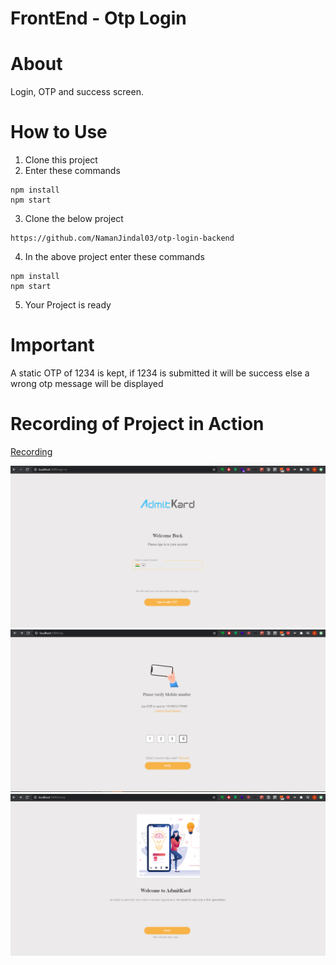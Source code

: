 # FrontEnd - Otp Login
# About
Login, OTP and success screen. 

# How to Use
1. Clone this project
2. Enter these commands
```
npm install
npm start
```
3. Clone the below project
```
https://github.com/NamanJindal03/otp-login-backend
```
4. In the above project enter these commands
```
npm install
npm start
```
5. Your Project is ready

# Important
A static OTP of 1234 is kept, if 1234 is submitted it will be success else a wrong otp message will be displayed

# Recording of Project in Action
[Recording](https://drive.google.com/file/d/18ksYNwdDR5UIGcT51id-FecAlpVYlW3X/view?usp=sharing)


![](images/Capture1.PNG)
![](images/Capture2.PNG)
![](images/Capture3.PNG)


